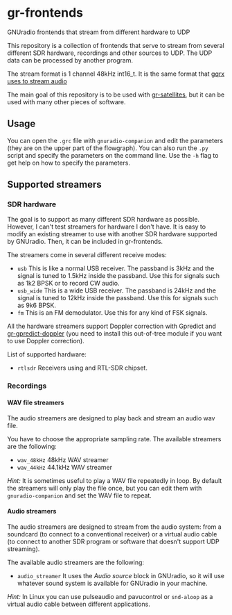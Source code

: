 # gr-frontends
GNUradio frontends that stream from different hardware to UDP

This repository is a collection of frontends that serve to stream from several
different SDR hardware, recordings and other sources to UDP. The UDP data can be
processed by another program.

The stream format is 1 channel 48kHz int16_t. It is the same format that
[gqrx uses to stream audio](http://gqrx.dk/doc/streaming-audio-over-udp)

The main goal of this repository is to be used with
[gr-satellites](https://github.com/daniestevez/gr-satellites), but it can be
used with many other pieces of software.

## Usage

You can open the `.grc` file with `gnuradio-companion` and edit the parameters
(they are on the upper part of the flowgraph). You can also run the `.py` script
and specify the parameters on the command line. Use the `-h` flag to get help
on how to specify the parameters.

## Supported streamers

### SDR hardware

The goal is to support as many different SDR hardware as possible. However, I
can't test streamers for hardware I don't have. It is easy to modify an existing
streamer to use with another SDR hardware supported by GNUradio. Then, it can be
included in gr-frontends.

The streamers come in several different receive modes:

  * `usb` This is like a normal USB receiver. The passband is 3kHz and the
    signal is tuned to 1.5kHz inside the passband. Use this for signals such as
    1k2 BPSK or to record CW audio.
  * `usb_wide` This is a wide USB receiver. The passband is 24kHz and the signal
    is tuned to 12kHz inside the passband. Use this for signals such as 9k6
    BPSK.
  * `fm` This is an FM demodulator. Use this for any kind of FSK signals.

All the hardware streamers support Doppler correction with Gpredict and
[gr-gpredict-doppler](https://github.com/wnagele/gr-gpredict-doppler) (you need
to install this out-of-tree module if you want to use Doppler correction).

List of supported hardware:

  * `rtlsdr` Receivers using and RTL-SDR chipset.

### Recordings

#### WAV file streamers

The audio streamers are designed to play back and stream an audio wav file.

You have to choose the appropriate sampling rate. The available streamers are the following:

  * `wav_48kHz` 48kHz WAV streamer
  * `wav_44kHz` 44.1kHz WAV streamer

*Hint:* It is sometimes useful to play a WAV file repeatedly in loop. By default
 the streamers will only play the file once, but you can edit them with
 `gnuradio-companion` and set the WAV file to repeat.
 
#### Audio streamers

The audio streamers are designed to stream from the audio system: from a
soundcard (to connect to a conventional receiver) or a virtual audio cable (to
connect to another SDR program or software that doesn't support UDP streaming).

The available audio streamers are the following:

  * `audio_streamer` It uses the *Audio source* block in GNUradio, so it will
    use whatever sound system is available for GNUradio in your machine.

*Hint:* In Linux you can use pulseaudio and pavucontrol or `snd-aloop` as a
 virtual audio cable between different applications.
